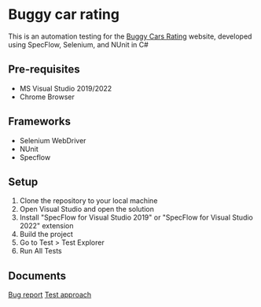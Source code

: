 # Buggy car rating

This is an automation testing for the <a href="https://buggy.justtestit.org/">Buggy Cars Rating</a> website, developed using SpecFlow, Selenium, and NUnit in C#

## Pre-requisites
- MS Visual Studio 2019/2022
- Chrome Browser

## Frameworks
- Selenium WebDriver
- NUnit
- Specflow

## Setup
1. Clone the repository to your local machine
2. Open Visual Studio and open the solution
3. Install "SpecFlow for Visual Studio 2019" or "SpecFlow for Visual Studio 2022" extension
4. Build the project
5. Go to Test > Test Explorer
6. Run All Tests

## Documents
<a href="https://github.com/robse7en/buggy-site/wiki/Bug-report-for-Buggy-Car-Rating">Bug report</a>
<a href="https://github.com/robse7en/buggy-site/wiki/Test-Approach">Test approach</a>
